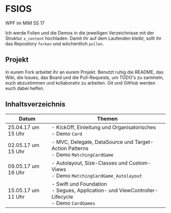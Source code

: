 # FSIOS
WPF im MIM SS 17

Ich werde Folien und die Demos in die jeweiligen Verzeichnisse mit der Struktur `x_content` hochladen. Damit ihr auf dem Laufenden bleibt, sollt ihr das Repository `forken` und wöchentlich `pullen`.

## Projekt
In eurem Fork arbeitet ihr an eurem Projekt. Benutzt ruhig die README, das Wiki, die Issues, das Board und die Pull-Requests, um TODO's zu sammeln, euch abzustimmen und kollaborativ zu arbeiten. Git und GitHub werden euch dabei helfen.

## Inhaltsverzeichnis
| Datum  | Themen |
| ------------- | ------------- |
| 25.04.17 um 15 Uhr  | - KickOff, Einleitung und Organisatorisches <br /> - Demo `Card` |
| 02.05.17 um 15 Uhr | - MVC, Delegate, DataSource und Target-Action Patterns <br /> - Demo `MatchingCardGame` |
| 09.05.17 um 16 Uhr | - Autolayout, Size-Classes und Custom-Views <br /> - Demo `MatchingCardGame_Autolayout` |
| 15.05.17 um 11 Uhr | - Swift und Foundation <br /> - Segues, Application- und ViewController-Lifecycle <br /> - Demo `CardGames` |
